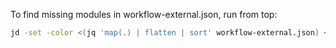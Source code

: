 To find missing modules in workflow-external.json, run from top:

```sh
jd -set -color <(jq 'map(.) | flatten | sort' workflow-external.json) <(cat dependents-data/filtered.json)
```
